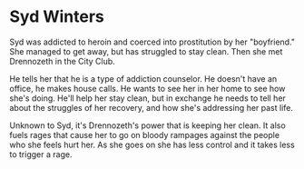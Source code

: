 # Syd Winters

Syd was addicted to heroin and coerced into prostitution by her "boyfriend."
She managed to get away, but has struggled to stay clean.  Then she met
Drennozeth in the City Club.

He tells her that he is a type of addiction counselor.  He doesn't have an
office, he makes house calls.  He wants to see her in her home to see how
she's doing.  He'll help her stay clean, but in exchange he needs to tell
her about the struggles of her recovery, and how she's addressing her past
life.

Unknown to Syd, it's Drennozeth's power that is keeping her clean.  It also
fuels rages that cause her to go on bloody rampages against the people who
she feels hurt her.  As she goes on she has less control and it takes less
to trigger a rage.
